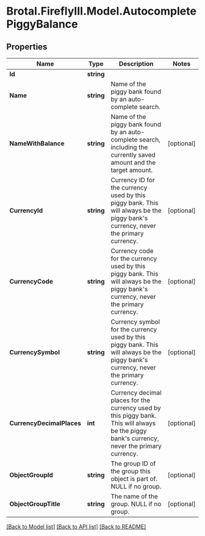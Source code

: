 # Brotal.FireflyIII.Model.AutocompletePiggyBalance

## Properties

Name | Type | Description | Notes
------------ | ------------- | ------------- | -------------
**Id** | **string** |  | 
**Name** | **string** | Name of the piggy bank found by an auto-complete search. | 
**NameWithBalance** | **string** | Name of the piggy bank found by an auto-complete search, including the currently saved amount and the target amount. | [optional] 
**CurrencyId** | **string** | Currency ID for the currency used by this piggy bank. This will always be the piggy bank&#39;s currency, never the primary currency. | [optional] 
**CurrencyCode** | **string** | Currency code for the currency used by this piggy bank. This will always be the piggy bank&#39;s currency, never the primary currency. | [optional] 
**CurrencySymbol** | **string** | Currency symbol for the currency used by this piggy bank. This will always be the piggy bank&#39;s currency, never the primary currency. | [optional] 
**CurrencyDecimalPlaces** | **int** | Currency decimal places for the currency used by this piggy bank. This will always be the piggy bank&#39;s currency, never the primary currency. | [optional] 
**ObjectGroupId** | **string** | The group ID of the group this object is part of. NULL if no group. | [optional] 
**ObjectGroupTitle** | **string** | The name of the group. NULL if no group. | [optional] 

[[Back to Model list]](../../README.md#documentation-for-models) [[Back to API list]](../../README.md#documentation-for-api-endpoints) [[Back to README]](../../README.md)

